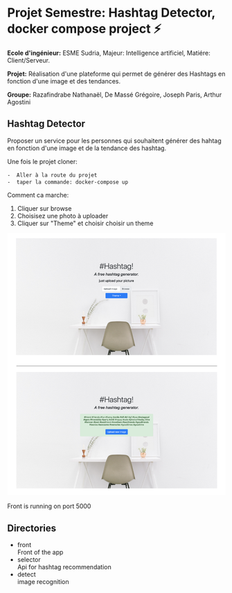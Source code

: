 # Projet Semestre: Hashtag Detector, docker compose project  :zap:

<p><strong>Ecole d'ingénieur:</strong> ESME Sudria, Majeur: Intelligence artificiel, Matiére: Client/Serveur.</p>
<p><strong>Projet:</strong> Réalisation d'une plateforme qui permet de générer des Hashtags en fonction d'une image et des tendances.</p>
<p><strong>Groupe:</strong> Razafindrabe Nathanaël, De Massé Grégoire, Joseph Paris, Arthur Agostini</p>

## Hashtag Detector

<p>Proposer un service pour les personnes qui souhaitent générer des hahtag en fonction d'une image et de la tendance des hashtag.</p>

<p>Une fois le projet cloner:</p>

    -  Aller à la route du projet  
    -  taper la commande: docker-compose up
    
    
<p>Comment ca marche:</p>

<ol>
<li>Cliquer sur browse</li>
<li>Choisisez une photo à uploader</li>
<li>Cliquer sur "Theme" et choisir choisir un theme</li>
</ol>
    
![alt text](Mockup.png)



Front is running on port 5000

## Directories

- front  
    Front of the app
- selector  
    Api for hashtag recommendation
- detect  
    image recognition
